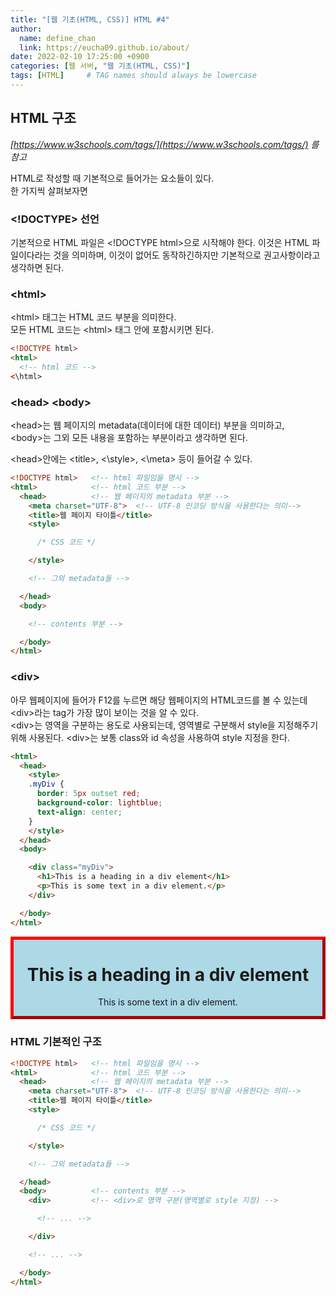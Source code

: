 ```yaml
---
title: "[웹 기초(HTML, CSS)] HTML #4"
author:
  name: define_chan
  link: https://eucha09.github.io/about/
date: 2022-02-10 17:25:00 +0900
categories: [웹 서버, "웹 기초(HTML, CSS)"]
tags: [HTML]     # TAG names should always be lowercase
---
```


## **HTML 구조**

_[https://www.w3schools.com/tags/](https://www.w3schools.com/tags/) 를 참고_

HTML로 작성할 때 기본적으로 들어가는 요소들이 있다.   
한 가지씩 살펴보자면

### **\<!DOCTYPE\> 선언**

기본적으로 HTML 파일은 \<!DOCTYPE html\>으로 시작해야 한다.
이것은 HTML 파일이다라는 것을 의미하며, 이것이 없어도 동작하긴하지만 기본적으로 권고사항이라고 생각하면 된다.

### **\<html\>**

\<html\> 태그는 HTML 코드 부분을 의미한다.   
모든 HTML 코드는 \<html\> 태그 안에 포함시키면 된다.

```html
<!DOCTYPE html>
<html>
  <!-- html 코드 -->
<\html>
```

### **\<head\> \<body\>**

\<head\>는 웹 페이지의 metadata(데이터에 대한 데이터) 부분을 의미하고,   
\<body\>는 그외 모든 내용을 포함하는 부분이라고 생각하면 된다.

\<head\>안에는 \<title\>, <\style\>, <\meta\> 등이 들어갈 수 있다.

```html
<!DOCTYPE html>   <!-- html 파일임을 명시 -->
<html>            <!-- html 코드 부분 -->
  <head>          <!-- 웹 페이지의 metadata 부분 -->
    <meta charset="UTF-8">  <!-- UTF-8 인코딩 방식을 사용한다는 의미-->
    <title>웹 페이지 타이틀</title>
    <style>

      /* CSS 코드 */

    </style>

    <!-- 그외 metadata들 -->

  </head>
  <body>

    <!-- contents 부분 -->

  </body>
</html>
```

### **\<div\>**

아무 웹페이지에 들어가 F12를 누르면 해당 웹페이지의 HTML코드를 볼 수 있는데 \<div\>라는 tag가 가장 많이 보이는 것을 알 수 있다.   
\<div\>는 영역을 구분하는 용도로 사용되는데, 영역별로 구분해서 style을 지정해주기 위해 사용된다.
\<div\>는 보통 class와 id 속성을 사용하여 style 지정을 한다.

```html
<html>
  <head>
    <style>
    .myDiv {
      border: 5px outset red;
      background-color: lightblue;
      text-align: center;
    }
    </style>
  </head>
  <body>

    <div class="myDiv">
      <h1>This is a heading in a div element</h1>
      <p>This is some text in a div element.</p>
    </div>

  </body>
</html>
```
<style>
.myDiv {
  border: 5px outset red;
  background-color: lightblue;
  text-align: center;
}
</style>
<div class="myDiv">
  <h1>This is a heading in a div element</h1>
  <p>This is some text in a div element.</p>
</div>

### **HTML 기본적인 구조**

```html
<!DOCTYPE html>   <!-- html 파일임을 명시 -->
<html>            <!-- html 코드 부분 -->
  <head>          <!-- 웹 페이지의 metadata 부분 -->
    <meta charset="UTF-8">  <!-- UTF-8 인코딩 방식을 사용한다는 의미-->
    <title>웹 페이지 타이틀</title>
    <style>

      /* CSS 코드 */

    </style>

    <!-- 그외 metadata들 -->

  </head>
  <body>          <!-- contents 부분 -->
    <div>         <!-- <div>로 영역 구분(영역별로 style 지정) -->

      <!-- ... -->

    </div>

    <!-- ... -->

  </body>
</html>
```
